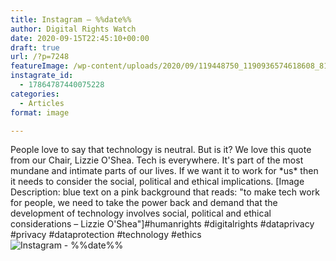 ```yaml
---
title: Instagram – %%date%%
author: Digital Rights Watch
date: 2020-09-15T22:45:10+00:00
draft: true
url: /?p=7248
featureImage: /wp-content/uploads/2020/09/119448750_1190936574618608_8156010140132113222_n.jpg
instagrate_id:
  - 17864787440075228
categories:
  - Articles
format: image

---
```

People love to say that technology is neutral. But is it? We love this quote from our Chair, Lizzie O'Shea. Tech is everywhere. It's part of the most mundane and intimate parts of our lives. If we want it to work for \*us\* then it needs to consider the social, political and ethical implications. [Image Description: blue text on a pink background that reads: "to make tech work for people, we need to take the power back and demand that the development of technology involves social, political and ethical considerations &#8211; Lizzie O'Shea"]#humanrights #digitalrights #dataprivacy #privacy #dataprotection #technology #ethics  
<img decoding="async" src="/wp-content/uploads/2020/09/119448750_1190936574618608_8156010140132113222_n.jpg" alt="Instagram - %%date%%" />